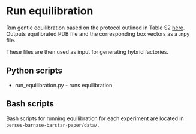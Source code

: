 # Run equilibration
Run gentle equilibration based on the protocol outlined in Table S2 [here](https://academic.oup.com/nar/article/44/1/63/2499624?login=true#supplementary-data).
Outputs equilibrated PDB file and the corresponding box vectors as a .npy file.

These files are then used as input for generating hybrid factories.

## Python scripts
- run_equilibration.py - runs equilibration

## Bash scripts
Bash scripts for running equilibration for each experiment are located in `perses-barnase-barstar-paper/data/`. 
